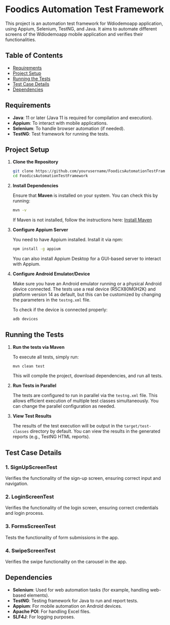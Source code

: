 
# Foodics Automation Test Framework

This project is an automation test framework for Wdiodemoapp application, using Appium, Selenium, TestNG, and Java. It aims to automate different screens of the Wdiodemoapp mobile application and verifies their functionalities.

## Table of Contents

- [Requirements](#requirements)
- [Project Setup](#project-setup)
- [Running the Tests](#running-the-tests)
- [Test Case Details](#test-case-details)
- [Dependencies](#dependencies)

## Requirements

- **Java**: 11 or later (Java 11 is required for compilation and execution).
- **Appium**: To interact with mobile applications.
- **Selenium**: To handle browser automation (if needed).
- **TestNG**: Test framework for running the tests.

## Project Setup

1. **Clone the Repository**

    ```bash
    git clone https://github.com/yourusername/FoodicsAutomationTestFramework.git
    cd FoodicsAutomationTestFramework
    ```

2. **Install Dependencies**

    Ensure that **Maven** is installed on your system. You can check this by running:

    ```bash
    mvn -v
    ```

    If Maven is not installed, follow the instructions here: [Install Maven](https://maven.apache.org/install.html)

3. **Configure Appium Server**

    You need to have Appium installed. Install it via npm:

    ```bash
    npm install -g appium
    ```

    You can also install Appium Desktop for a GUI-based server to interact with Appium.

4. **Configure Android Emulator/Device**

    Make sure you have an Android emulator running or a physical Android device connected. The tests use a real device (R5CX80M0H2K) and platform version 14 as default, but this can be customized by changing the parameters in the `testng.xml` file.

    To check if the device is connected properly:

    ```bash
    adb devices
    ```

## Running the Tests

1. **Run the tests via Maven**

    To execute all tests, simply run:

    ```bash
    mvn clean test
    ```

    This will compile the project, download dependencies, and run all tests.

2. **Run Tests in Parallel**

    The tests are configured to run in parallel via the `testng.xml` file. This allows efficient execution of multiple test classes simultaneously. You can change the parallel configuration as needed.

3. **View Test Results**

    The results of the test execution will be output in the `target/test-classes` directory by default. You can view the results in the generated reports (e.g., TestNG HTML reports).

## Test Case Details

### 1. **SignUpScreenTest**

Verifies the functionality of the sign-up screen, ensuring correct input and navigation.

### 2. **LoginScreenTest**

Verifies the functionality of the login screen, ensuring correct credentials and login process.

### 3. **FormsScreenTest**

Tests the functionality of form submissions in the app.

### 4. **SwipeScreenTest**

Verifies the swipe functionality on the carousel in the app.

## Dependencies

- **Selenium**: Used for web automation tasks (for example, handling web-based elements).
- **TestNG**: Testing framework for Java to run and report tests.
- **Appium**: For mobile automation on Android devices.
- **Apache POI**: For handling Excel files.
- **SLF4J**: For logging purposes.



